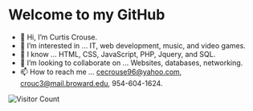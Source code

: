 # Welcome to my GitHub
- 👋 Hi, I’m Curtis Crouse.
- 👀 I’m interested in ... IT, web development, music, and video games.
- 🌱 I know ... HTML, CSS, JavaScript, PHP, Jquery, and SQL.
- 💞️ I’m looking to collaborate on ... Websites, databases, networking.
- 📫 How to reach me ... cecrouse96@yahoo.com, crouc3@mail.broward.edu, 954-604-1624.

<!---
curtcurt69/curtcurt69 is a ✨ special ✨ repository because its `README.md` (this file) appears on your GitHub profile.
You can click the Preview link to take a look at your changes.
--->
![Visitor Count](https://profile-counter.glitch.me/curtcurt69/count.svg)

